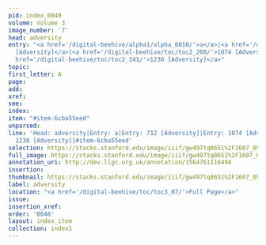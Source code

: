 ```yaml
---
pid: index_0049
volume: Volume 3
image_number: '7'
head: adversity
entry: "<a href='/digital-beehive/alpha1/alpha_0010/'>a</a>|<a href='/digital-beehive/num3/num_1039'>712
  [Adversity]</a>|<a href='/digital-beehive/toc/toc2_208/'>1074 [Adversity]</a>|<a
  href='/digital-beehive/toc/toc2_241/'>1238 [Adversity]</a>"
topic: 
first_letter: A
page: 
add: 
xref: 
see: 
index: 
item: "#item-6cba55eed"
unparsed: 
line: 'Head: adversity|Entry: a|Entry: 712 [Adversity]|Entry: 1074 [Adversity]|Entry:
  1238 [Adversity]|#item-6cba55eed'
selection: https://stacks.stanford.edu/image/iiif/gw497tq8651%2F1607_0950/910,858,673,117/full/0/default.jpg
full_image: https://stacks.stanford.edu/image/iiif/gw497tq8651%2F1607_0950/full/full/0/default.jpg
annotation_uri: http://dev.llgc.org.uk/annotation/1564761116494
insertion: 
thumbnail: https://stacks.stanford.edu/image/iiif/gw497tq8651%2F1607_0950/910,858,673,117/150,/0/default.jpg
label: adversity
location: "<a href='/digital-beehive/toc/toc3_07/'>Full Page</a>"
issue: 
insertion_xref: 
order: '0048'
layout: index_item
collection: index1
---
```

